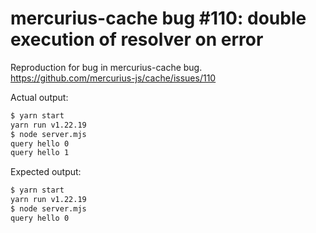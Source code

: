 # mercurius-cache bug #110: double execution of resolver on error

Reproduction for bug in mercurius-cache bug. https://github.com/mercurius-js/cache/issues/110

Actual output:

```sh
$ yarn start
yarn run v1.22.19
$ node server.mjs
query hello 0
query hello 1
```

Expected output:

```sh
$ yarn start
yarn run v1.22.19
$ node server.mjs
query hello 0
```
